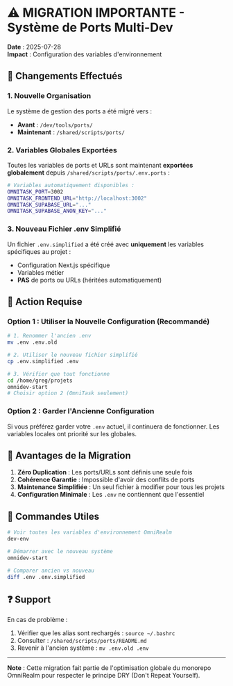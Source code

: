 # ⚠️ MIGRATION IMPORTANTE - Système de Ports Multi-Dev

**Date** : 2025-07-28  
**Impact** : Configuration des variables d'environnement

## 🔄 Changements Effectués

### 1. **Nouvelle Organisation**
Le système de gestion des ports a été migré vers :
- **Avant** : `/dev/tools/ports/`
- **Maintenant** : `/shared/scripts/ports/`

### 2. **Variables Globales Exportées**
Toutes les variables de ports et URLs sont maintenant **exportées globalement** depuis `/shared/scripts/ports/.env.ports` :

```bash
# Variables automatiquement disponibles :
OMNITASK_PORT=3002
OMNITASK_FRONTEND_URL="http://localhost:3002"
OMNITASK_SUPABASE_URL="..."
OMNITASK_SUPABASE_ANON_KEY="..."
```

### 3. **Nouveau Fichier .env Simplifié**
Un fichier `.env.simplified` a été créé avec **uniquement** les variables spécifiques au projet :
- Configuration Next.js spécifique
- Variables métier
- **PAS** de ports ou URLs (héritées automatiquement)

## 🚀 Action Requise

### Option 1 : Utiliser la Nouvelle Configuration (Recommandé)
```bash
# 1. Renommer l'ancien .env
mv .env .env.old

# 2. Utiliser le nouveau fichier simplifié
cp .env.simplified .env

# 3. Vérifier que tout fonctionne
cd /home/greg/projets
omnidev-start
# Choisir option 2 (OmniTask seulement)
```

### Option 2 : Garder l'Ancienne Configuration
Si vous préférez garder votre `.env` actuel, il continuera de fonctionner.
Les variables locales ont priorité sur les globales.

## 📝 Avantages de la Migration

1. **Zéro Duplication** : Les ports/URLs sont définis une seule fois
2. **Cohérence Garantie** : Impossible d'avoir des conflits de ports
3. **Maintenance Simplifiée** : Un seul fichier à modifier pour tous les projets
4. **Configuration Minimale** : Les `.env` ne contiennent que l'essentiel

## 🔧 Commandes Utiles

```bash
# Voir toutes les variables d'environnement OmniRealm
dev-env

# Démarrer avec le nouveau système
omnidev-start

# Comparer ancien vs nouveau
diff .env .env.simplified
```

## ❓ Support

En cas de problème :
1. Vérifier que les alias sont rechargés : `source ~/.bashrc`
2. Consulter : `/shared/scripts/ports/README.md`
3. Revenir à l'ancien système : `mv .env.old .env`

---

**Note** : Cette migration fait partie de l'optimisation globale du monorepo OmniRealm pour respecter le principe DRY (Don't Repeat Yourself).